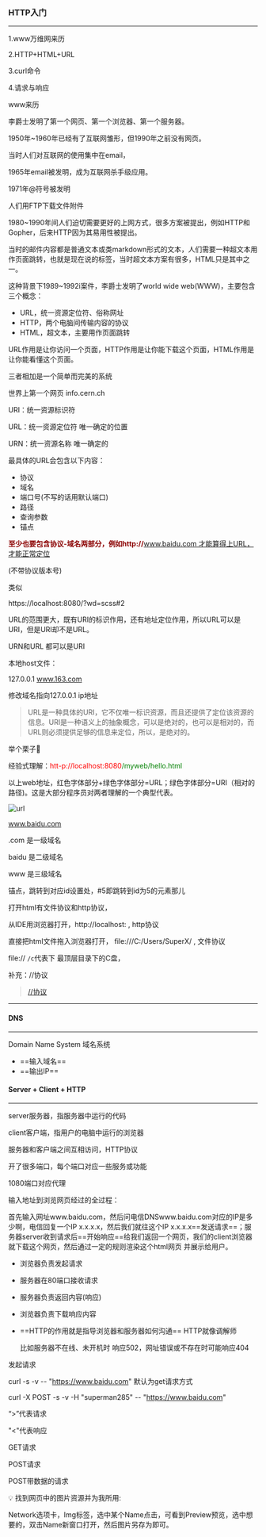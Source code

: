 ### HTTP入门

***

1.www万维网来历

2.HTTP+HTML+URL

3.curl命令

4.请求与响应



www来历

李爵士发明了第一个网页、第一个浏览器、第一个服务器。



1950年~1960年已经有了互联网雏形，但1990年之前没有网页。

当时人们对互联网的使用集中在email，

1965年email被发明，成为互联网杀手级应用。

1971年@符号被发明

人们用FTP下载文件附件

1980~1990年间人们迫切需要更好的上网方式，很多方案被提出，例如HTTP和Gopher，后来HTTP因为其易用性被提出。

当时的邮件内容都是普通文本或类markdown形式的文本，人们需要一种超文本用作页面跳转，也就是现在说的<a>标签，当时超文本方案有很多，HTML只是其中之一。



这种背景下1989~1992i案件，李爵士发明了world wide web(WWW)，主要包含三个概念：

- URL，统一资源定位符、俗称网址
- HTTP，两个电脑间传输内容的协议
- HTML，超文本，主要用作页面跳转

URL作用是让你访问一个页面，HTTP作用是让你能下载这个页面，HTML作用是让你能看懂这个页面。

三者相加是一个简单而完美的系统

世界上第一个网页 info.cern.ch



URI：统一资源标识符

URL：统一资源定位符    唯一确定的位置

URN：统一资源名称	唯一确定的



最具体的URL会包含以下内容：

- 协议
- 域名
- 端口号(不写的话用默认端口)
- 路径
- 查询参数
- 锚点

<span style="color:darkred;font-weight:700" >至少也要包含协议-域名两部分，例如http://www.baidu.com 才能算得上URL，才能正常定位</span>

(不带协议版本号)

类似

https://localhost:8080/?wd=scss#2



URL的范围更大，既有URI的标识作用，还有地址定位作用，所以URL可以是URI，但是URI却不是URL。

URN和URL 都可以是URI



本地host文件：

127.0.0.1	www.163.com

修改域名指向127.0.0.1 ip地址



> URL是一种具体的URI，它不仅唯一标识资源，而且还提供了定位该资源的信息。URI是一种语义上的抽象概念，可以是绝对的，也可以是相对的，而URL则必须提供足够的信息来定位，所以，是绝对的。



举个栗子🌰

经验式理解：<span style="color:red;">htt-p://localhost:8080</span><span style="color:green">/myweb/hello.html</span>

以上web地址，红色字体部分+绿色字体部分=URL；绿色字体部分=URI（相对的路径)。这是大部分程序员对两者理解的一个典型代表。



![url](C:\Users\SuperX\Pictures\url.png)



www.baidu.com

.com 是一级域名

baidu 是二级域名

www 是三级域名

锚点，跳转到对应id设置处，#5即跳转到id为5的元素那儿



打开html有文件协议和http协议，

从IDE用浏览器打开，http://localhost: , http协议

直接把html文件拖入浏览器打开， file:///C:/Users/SuperX/ , 文件协议

file://  `/c`代表下 最顶层目录下的C盘，



补充：//协议

> [//协议](https://blog.csdn.net/jimbowong/article/details/54960244)





***





#### DNS

***

Domain Name System	域名系统

- ==输入域名==
- ==输出IP==





#### Server + Client + HTTP

***

server服务器，指服务器中运行的代码

client客户端，指用户的电脑中运行的浏览器

服务器和客户端之间互相访问，HTTP协议



开了很多端口，每个端口对应一些服务或功能

1080端口对应代理



输入地址到浏览网页经过的全过程：

首先输入网址www.baidu.com，然后问电信DNSwww.baidu.com对应的IP是多少啊，电信回复一个IP x.x.x.x，然后我们就往这个IP x.x.x.x==发送请求==；服务器server收到请求后==开始响应==给我们返回一个网页，我们的client浏览器就下载这个网页，然后通过一定的规则渲染这个html网页 并展示给用户。

- 浏览器负责发起请求

- 服务器在80端口接收请求

- 服务器负责返回内容(响应)

- 浏览器负责下载响应内容

- ==HTTP的作用就是指导浏览器和服务器如何沟通== HTTP就像调解师

  比如服务器不在线、未开机时 响应502，网址错误或不存在时可能响应404



发起请求

curl -s -v -- "https://www.baidu.com"	默认为get请求方式

curl -X POST -s -v -H "superman285" -- "https://www.baidu.com"

“>”代表请求

"<"代表响应



GET请求

POST请求

POST带数据的请求



💡 找到网页中的图片资源并为我所用:

   Network选项卡，Img标签，选中某个Name点击，可看到Preview预览，选中想要的，双击Name新窗口打开，然后图片另存为即可。